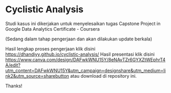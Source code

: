 # Cyclistic Analysis
Studi kasus ini dikerjakan untuk menyelesaikan tugas Capstone Project in Google Data Analytics Certificate - Coursera

(Sedang dalam tahap pengerjaan dan akan dilakukan update berkala)

Hasil lengkap proses pengerjaan klik disini https://dhandiyy.github.io/cyclistic-analysis/
Hasil presentasi klik disini https://www.canva.com/design/DAFwkWNU15Y/8eNAvTZr6GYXZtWEphrT4A/edit?utm_content=DAFwkWNU15Y&utm_campaign=designshare&utm_medium=link2&utm_source=sharebutton atau download di repository ini.

Thanks!
